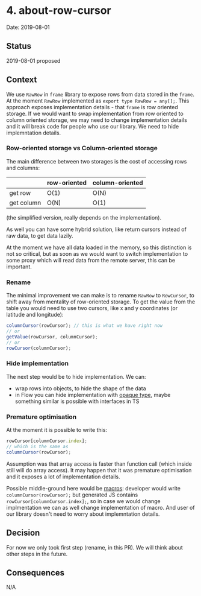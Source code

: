# 4. about-row-cursor

Date: 2019-08-01

## Status

2019-08-01 proposed

## Context

We use `RawRow` in `frame` library to expose rows from data stored in the `frame`. At the moment `RawRow` implemented as `export type RawRow = any[];`. This approach exposes implementation details - that `frame` is row oriented storage. If we would want to swap implementation from row oriented to column oriented storage, we may need to change implementation details and it will break code for people who use our library. We need to hide implemntation details.

### Row-oriented storage vs Column-oriented storage

The main difference between two storages is the cost of accessing rows and columns:

|            | row-oriented | column-oriented |
| ---------- | ------------ | --------------- |
| get row    | O(1)         | O(N)            |
| get column | O(N)         | O(1)            |

(the simplified version, really depends on the implementation).

As well you can have some hybrid solution, like return cursors instead of raw data, to get data lazily.

At the moment we have all data loaded in the memory, so this distinction is not so critical, but as soon as we would want to switch implementation to some proxy which will read data from the remote server, this can be important.

### Rename

The minimal improvement we can make is to rename `RawRow` to `RowCursor`, to shift away from mentality of row-oriented storage. To get the value from the table you would need to use two cursors, like x and y coordinates (or latitude and longitude):

```ts
columnCursor(rowCursor); // this is what we have right now
// or
getValue(rowCursor, columnCursor);
// or
rowCursor(columnCursor);
```

### Hide implementation

The next step would be to hide implementation. We can:

- wrap rows into objects, to hide the shape of the data
- in Flow you can hide implementation with [opaque type](https://flow.org/en/docs/types/opaque-types/), maybe something similar is possible with interfaces in TS

### Premature optimisation

At the moment it is possible to write this:

```ts
rowCursor[columnCursor.index];
// which is the same as
columnCursor(rowCursor);
```

Assumption was that array access is faster than function call (which inside still will do array access). It may happen that it was premature optimisation and it exposes a lot of implementation details.

Possible middle-ground here would be [macros](https://github.com/Microsoft/TypeScript/issues/4892): developer would write `columnCursor(rowCursor);` but generated JS contains `rowCursor[columnCursor.index];`, so in case we would change implmentation we can as well change implementation of macro. And user of our library doesn't need to worry about implemntation details.

## Decision

For now we only took first step (rename, in this PR). We will think about other steps in the future.

## Consequences

N/A
